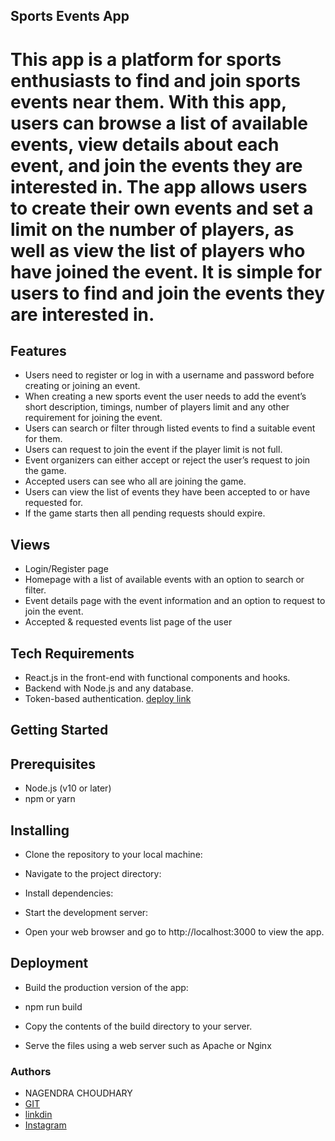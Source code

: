 ## Sports Events App

# This app is a platform for sports enthusiasts to find and join sports events near them. With this app, users can browse a list of available events, view details about each event, and join the events they are interested in. The app allows users to create their own events and set a limit on the number of players, as well as view the list of players who have joined the event. It is simple for users to find and join the events they are interested in.

## Features

- Users need to register or log in with a username and password before creating or joining an event.
- When creating a new sports event the user needs to add the event’s short description, timings, number of players limit and any other requirement for joining the event.
- Users can search or filter through listed events to find a suitable event for them.
- Users can request to join the event if the player limit is not full.
- Event organizers can either accept or reject the user’s request to join the game.
- Accepted users can see who all are joining the game.
- Users can view the list of events they have been accepted to or have requested for.
- If the game starts then all pending requests should expire.

## Views

- Login/Register page
- Homepage with a list of available events with an option to search or filter.
- Event details page with the event information and an option to request to join the event.
- Accepted & requested events list page of the user

## Tech Requirements

- React.js in the front-end with functional components and hooks.
- Backend with Node.js and any database.
- Token-based authentication.
[deploy link](https://playoo.netlify.app)

## Getting Started

## Prerequisites

- Node.js (v10 or later)
- npm or yarn

## Installing

- Clone the repository to your local machine:

- Navigate to the project directory:

- Install dependencies:

- Start the development server:

- Open your web browser and go to http://localhost:3000 to view the app.

## Deployment

- Build the production version of the app:

- npm run build
- Copy the contents of the build directory to your server.

- Serve the files using a web server such as Apache or Nginx

### Authors

 -  NAGENDRA CHOUDHARY 
 -  [GIT](www.github.com/nagendrachoudhary)
 -  [linkdin](https://www.linkedin.com/in/nagendra-choudhary)
 -  <a href="https://www.instagram.com/mikey.o.1" target="_blank">Instagram</a>
